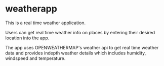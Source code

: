 # weatherapp

This is a real time weather application.

Users can get real time weather info on places by entering their desired location into the app.

The app uses OPENWEATHERMAP's weather api to get real time weather data and provides indepth weather details which includes humidity, windspeed and temperature.
